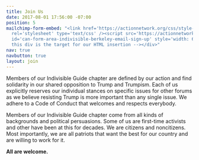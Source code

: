 ```yaml
---
title: Join Us
date: 2017-08-01 17:56:00 -07:00
position: 5
mailchimp-form-embed: "<link href='https://actionnetwork.org/css/style-embed.css'
  rel='stylesheet' type='text/css' /><script src='https://actionnetwork.org/widgets/v2/form/indivisible-berkeley-email-sign-up?format=js&source=widget&style=full'></script><div
  id='can-form-area-indivisible-berkeley-email-sign-up' style='width: 650px'><!--
  this div is the target for our HTML insertion --></div>"
nav: true
navbutton: true
layout: join
---
```


Members of our Indivisible Guide chapter are defined by our action and find solidarity in our shared opposition to Trump and Trumpism. Each of us explicitly reserves our individual stances on specific issues for other forums as we believe resisting Trump is more important than any single issue. We adhere to a Code of Conduct that welcomes and respects everybody.

Members of our Indivisible Guide chapter come from all kinds of backgrounds and political persuasions. Some of us are first-time activists and other have been at this for decades. We are citizens and noncitizens. Most importantly, we are all patriots that want the best for our country and are willing to work for it.

**All are welcome.**
